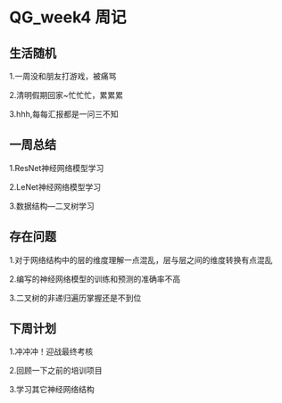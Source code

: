 

# QG_week4 周记

## 生活随机

1.一周没和朋友打游戏，被痛骂

2.清明假期回家~忙忙忙，累累累

3.hhh,每每汇报都是一问三不知

## 一周总结

1.ResNet神经网络模型学习

2.LeNet神经网络模型学习

3.数据结构—二叉树学习

## 存在问题

1.对于网络结构中的层的维度理解一点混乱，层与层之间的维度转换有点混乱

2.编写的神经网络模型的训练和预测的准确率不高

3.二叉树的非递归遍历掌握还是不到位

## 下周计划

1.冲冲冲！迎战最终考核

2.回顾一下之前的培训项目

3.学习其它神经网络结构